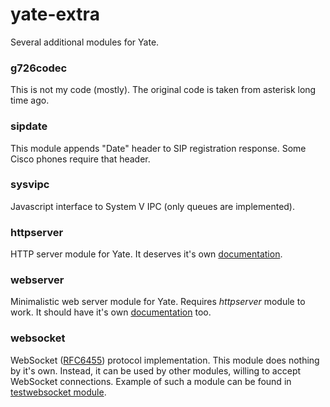 yate-extra
==========

Several additional modules for Yate.

### g726codec
This is not my code (mostly). The original code is taken from asterisk long
time ago.

### sipdate
This module appends "Date" header to SIP registration response. Some Cisco
phones require that header.

### sysvipc
Javascript interface to System V IPC (only queues are implemented).

### httpserver
HTTP server module for Yate. It deserves it's own
[documentation](docs/httpserver.md).

### webserver
Minimalistic web server module for Yate. Requires _httpserver_ module to work.
It should have it's own [documentation](docs/webserver.md) too.

### websocket
WebSocket ([RFC6455](https://tools.ietf.org/html/rfc6455)) protocol
implementation. This module does nothing by it's own. Instead, it can be used
by other modules, willing to accept WebSocket connections. Example of such a
module can be found in [testwebsocket module](test/testwebsocket.cpp).

